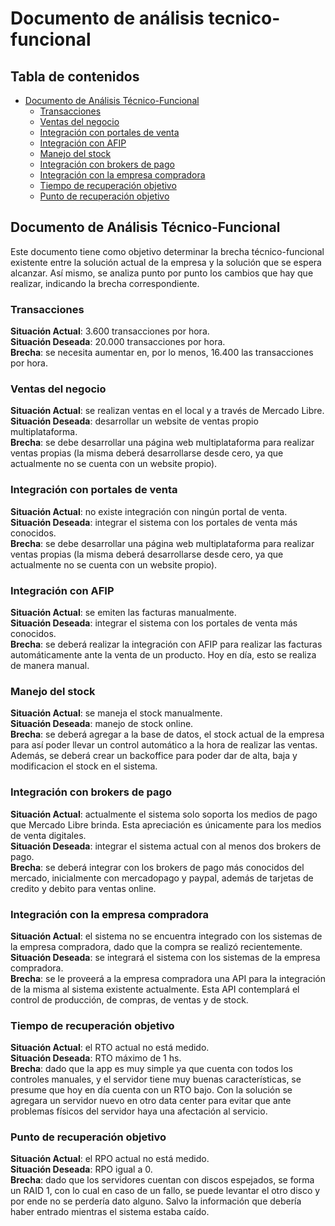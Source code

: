 # Documento de análisis tecnico-funcional

## Tabla de contenidos
- [Documento de Análisis Técnico-Funcional](#documento-de-análisis-técnico-funcional)
    - [Transacciones](#Transacciones)
    - [Ventas del negocio](#Ventas-del-negocio)
    - [Integración con portales de venta](#Integración-con-portales-de-venta)
    - [Integración con AFIP](#Integración-con-AFIP)
    - [Manejo del stock](#Manejo-del-stock)
    - [Integración con brokers de pago](#Integración-con-brokers-de-pago)
    - [Integración con la empresa compradora](#Integración-con-la-empresa-compradora)
    - [Tiempo de recuperación objetivo](#Tiempo-de-recuperación-objetivo)
    - [Punto de recuperación objetivo](#Punto-de-recuperación-objetivo)

## Documento de Análisis Técnico-Funcional
Este documento tiene como objetivo determinar la brecha técnico-funcional existente entre la solución actual de la empresa y la solución que se espera alcanzar. Así mismo, se analiza punto por punto los cambios que hay que realizar, indicando la brecha correspondiente.

### Transacciones
**Situación Actual**: 3.600 transacciones por hora.  
**Situación Deseada**: 20.000 transacciones por hora.  
**Brecha**: se necesita aumentar en, por lo menos, 16.400 las transacciones por hora.  

### Ventas del negocio
**Situación Actual**: se realizan ventas en el local y a través de Mercado Libre.  
**Situación Deseada**: desarrollar un website de ventas propio multiplataforma.  
**Brecha**: se debe desarrollar una página web multiplataforma para realizar ventas propias (la misma deberá desarrollarse desde cero, ya que actualmente no se cuenta con un website propio).  

### Integración con portales de venta
**Situación Actual**: no existe integración con ningún portal de venta.  
**Situación Deseada**: integrar el sistema con los portales de venta más conocidos.  
**Brecha**: se debe desarrollar una página web multiplataforma para realizar ventas propias (la misma deberá desarrollarse desde cero, ya que actualmente no se cuenta con un website propio).  

### Integración con AFIP
**Situación Actual**: se emiten las facturas manualmente.  
**Situación Deseada**: integrar el sistema con los portales de venta más conocidos.  
**Brecha**: se deberá realizar la integración con AFIP para realizar las facturas automáticamente ante la venta de un producto. Hoy en día, esto se realiza de manera manual.    

### Manejo del stock
**Situación Actual**: se maneja el stock manualmente.  
**Situación Deseada**: manejo de stock online.  
**Brecha**: se deberá agregar a la base de datos, el stock actual de la empresa para así poder llevar un control automático a la hora de realizar las ventas. Además, se deberá crear un backoffice para poder dar de alta, baja y modificacion el stock en el sistema.  

### Integración con brokers de pago
**Situación Actual**: actualmente el sistema solo soporta los medios de pago que Mercado Libre brinda. Esta apreciación es únicamente para los medios de venta digitales.  
**Situación Deseada**: integrar el sistema actual con al menos dos brokers de pago.   
**Brecha**: se deberá integrar con los brokers de pago más conocidos del mercado, inicialmente con mercadopago y paypal, además de tarjetas de credito y debito para ventas online.   

### Integración con la empresa compradora
**Situación Actual**: el sistema no se encuentra integrado con los sistemas de la empresa compradora, dado que la compra se realizó recientemente.  
**Situación Deseada**: se integrará el sistema con los sistemas de la empresa compradora.  
**Brecha**: se le proveerá a la empresa compradora una API para la integración de la misma al sistema existente actualmente. Esta API contemplará el control de producción, de compras, de ventas y de stock.   

### Tiempo de recuperación objetivo
**Situación Actual**: el RTO actual no está medido.  
**Situación Deseada**: RTO máximo de 1 hs.  
**Brecha**: dado que la app es muy simple ya que cuenta con todos los controles manuales, y el servidor tiene muy buenas características, se presume que hoy en día cuenta con un RTO bajo. Con la solución se agregara un servidor nuevo en otro data center para evitar que ante problemas físicos del servidor haya una afectación al servicio.  

### Punto de recuperación objetivo
**Situación Actual**: el RPO actual no está medido.  
**Situación Deseada**: RPO igual a 0.  
**Brecha**: dado que los servidores cuentan con discos espejados, se forma un RAID 1, con lo cual en caso de un fallo, se puede levantar el otro disco y por ende no se perdería dato alguno. Salvo la información que debería haber entrado mientras el sistema estaba caído.  